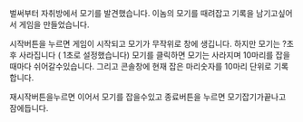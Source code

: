 벌써부터 자취방에서 모기를 발견했습니다.
이놈의 모기를 때려잡고 기록을 남기고싶어서 게임을 만들었습니다.
 
시작버튼을 누르면 게임이 시작되고 모기가 무작위로 창에 생깁니다. 
하지만 모기는 ?초후 사라집니다 ( 1초로 설정했습니다)
모기를 클릭하면 모기는 사라지며 10마리를 잡을때마다 쉬어갈수있습니다.
그리고 콘솔창에 현재 잡은 마리숫자를 10마리 단위로 기록합니다.

재시작버튼을누르면 이어서 모기를 잡을수있고 종료버튼을 누르면 모기잡기가끝나고 잠에듭니다.